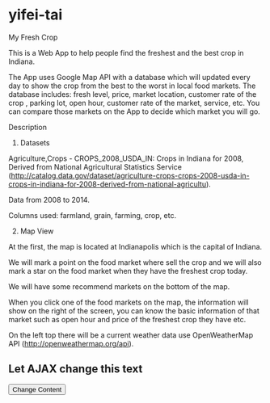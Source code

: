 # yifei-tai

My Fresh Crop

This is a Web App to help people find the freshest and the best crop   in Indiana.

The App uses Google Map API with a database which will updated every day to show the crop   from the best to the worst in local food markets. The database includes: fresh level, price, market location, customer rate of the crop   , parking lot, open hour, customer rate of the market, service, etc. You can compare those markets on the App to decide which market you will go.

Description

1.	Datasets
	
Agriculture,Crops - CROPS_2008_USDA_IN: Crops in Indiana for 2008, Derived from National Agricultural Statistics Service (http://catalog.data.gov/dataset/agriculture-crops-crops-2008-usda-in-crops-in-indiana-for-2008-derived-from-national-agricultu). 

Data from 2008 to 2014.

Columns used: farmland, grain, farming, crop, etc.

2.	Map View
	
At the first, the map is located at Indianapolis which is the capital of Indiana.

We will mark a point on the food market where sell the crop   and we will also mark a star on the food market when they have the freshest crop today.

We will have some recommend markets on the bottom of the map.

When you click one of the food markets on the map, the information will show on the right of the screen, you can know the basic information of that market such as open hour and price of the freshest crop   they have etc.

On the left top there will be a current weather data use OpenWeatherMap API (http://openweathermap.org/api).


<html>
<body>

<div id= "demo"><h2>Let AJAX change this text</h2></div>

<button type="botton" onclick="loadDoc()"> Change Content</button>

<script>
function loadDoc() {
  var xhttp = new XMLHttpRequest();
  xhttp.onreadystatechange = function() {
    if (this.readyState == 4 && this.status == 200) {
     document.getElementById("demo").innerHTML = this.responseText;
    }
  };
  xhttp.open("GET", "ftp://ftp.ncdc.noaa.gov/pub/data/hourly_precip-3240/by_month2013/3240sep2013.dat", true);
  xhttp.send();
}

</script>

</body>
</html>




